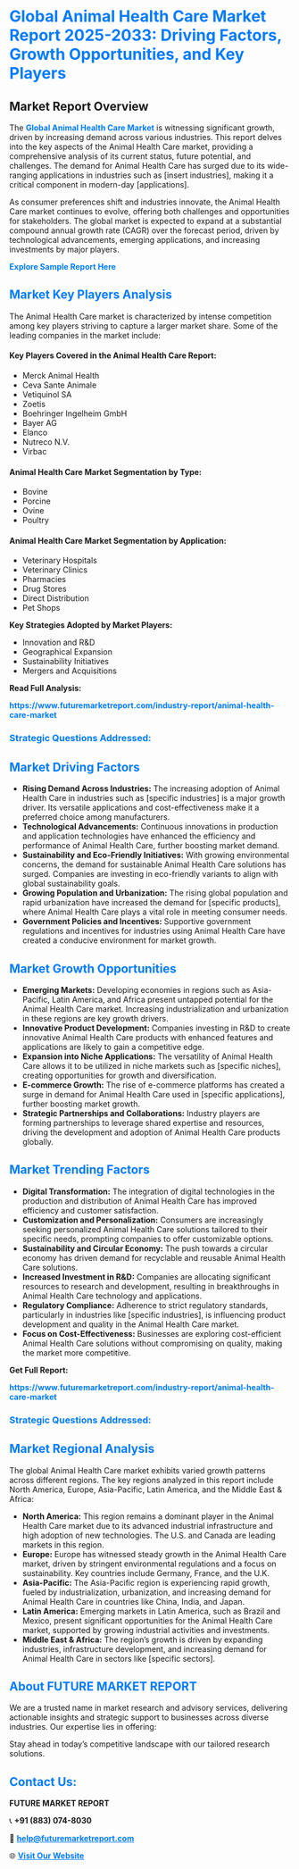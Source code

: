 <h1 style="color: #007BFF;">Global Animal Health Care Market Report 2025-2033: Driving Factors, Growth Opportunities, and Key Players</h1>

<section id="overview">
<h2>Market Report Overview</h2>
<p>The <a href="https://www.futuremarketreport.com/industry-report/animal-health-care-market" style="color: #007BFF; text-decoration: none;"><strong>Global Animal Health Care Market</strong></a> is witnessing significant growth, driven by increasing demand across various industries. This report delves into the key aspects of the Animal Health Care market, providing a comprehensive analysis of its current status, future potential, and challenges. The demand for Animal Health Care has surged due to its wide-ranging applications in industries such as [insert industries], making it a critical component in modern-day [applications].</p>
<p>As consumer preferences shift and industries innovate, the Animal Health Care market continues to evolve, offering both challenges and opportunities for stakeholders. The global market is expected to expand at a substantial compound annual growth rate (CAGR) over the forecast period, driven by technological advancements, emerging applications, and increasing investments by major players.</p>
</section>

<section id="overview">
<p><a href="https://www.futuremarketreport.com/request-sample/reportId=49197" style="color: #007BFF; text-decoration: none;"><strong>Explore Sample Report Here</strong></a></p>
</section>

<section id="key-players">
<h2 style="color: #007BFF;">Market Key Players Analysis</h2>
<p>The Animal Health Care market is characterized by intense competition among key players striving to capture a larger market share. Some of the leading companies in the market include:</p>
<h4>Key Players Covered in the Animal Health Care Report:</h4>
<ul><li>Merck Animal Health</li><li>Ceva Sante Animale</li><li>Vetiquinol SA</li><li>Zoetis</li><li>Boehringer Ingelheim GmbH</li><li>Bayer AG</li><li>Elanco</li><li>Nutreco N.V.</li><li>Virbac</li></ul>
<h4>Animal Health Care Market Segmentation by Type:</h4>
<ul><li>Bovine</li><li>Porcine</li><li>Ovine</li><li>Poultry</li></ul>

<h4>Animal Health Care Market Segmentation by Application:</h4>
<ul><li>Veterinary Hospitals</li><li>Veterinary Clinics</li><li>Pharmacies</li><li>Drug Stores</li><li>Direct Distribution</li><li>Pet Shops</li></ul>
<p><strong>Key Strategies Adopted by Market Players:</strong></p>
<ul>
<li>Innovation and R&D</li>
<li>Geographical Expansion</li>
<li>Sustainability Initiatives</li>
<li>Mergers and Acquisitions</li>
</ul>
</section>

<section>
<p><strong>Read Full Analysis: </strong></p><a href="https://www.futuremarketreport.com/industry-report/animal-health-care-market" style="color: #007BFF; text-decoration: none;"><strong>https://www.futuremarketreport.com/industry-report/animal-health-care-market</strong></a>
<h3 style="color: #007BFF;">Strategic Questions Addressed:</h3>
</section>

<section id="driving-factors">
<h2 style="color: #007BFF;">Market Driving Factors</h2>
<ul>
<li><strong>Rising Demand Across Industries:</strong> The increasing adoption of Animal Health Care in industries such as [specific industries] is a major growth driver. Its versatile applications and cost-effectiveness make it a preferred choice among manufacturers.</li>
<li><strong>Technological Advancements:</strong> Continuous innovations in production and application technologies have enhanced the efficiency and performance of Animal Health Care, further boosting market demand.</li>
<li><strong>Sustainability and Eco-Friendly Initiatives:</strong> With growing environmental concerns, the demand for sustainable Animal Health Care solutions has surged. Companies are investing in eco-friendly variants to align with global sustainability goals.</li>
<li><strong>Growing Population and Urbanization:</strong> The rising global population and rapid urbanization have increased the demand for [specific products], where Animal Health Care plays a vital role in meeting consumer needs.</li>
<li><strong>Government Policies and Incentives:</strong> Supportive government regulations and incentives for industries using Animal Health Care have created a conducive environment for market growth.</li>
</ul>
</section>

<section id="growth-opportunities">
<h2 style="color: #007BFF;">Market Growth Opportunities</h2>
<ul>
<li><strong>Emerging Markets:</strong> Developing economies in regions such as Asia-Pacific, Latin America, and Africa present untapped potential for the Animal Health Care market. Increasing industrialization and urbanization in these regions are key growth drivers.</li>
<li><strong>Innovative Product Development:</strong> Companies investing in R&D to create innovative Animal Health Care products with enhanced features and applications are likely to gain a competitive edge.</li>
<li><strong>Expansion into Niche Applications:</strong> The versatility of Animal Health Care allows it to be utilized in niche markets such as [specific niches], creating opportunities for growth and diversification.</li>
<li><strong>E-commerce Growth:</strong> The rise of e-commerce platforms has created a surge in demand for Animal Health Care used in [specific applications], further boosting market growth.</li>
<li><strong>Strategic Partnerships and Collaborations:</strong> Industry players are forming partnerships to leverage shared expertise and resources, driving the development and adoption of Animal Health Care products globally.</li>
</ul>
</section>

<section id="trending-factors">
<h2 style="color: #007BFF;">Market Trending Factors</h2>
<ul>
<li><strong>Digital Transformation:</strong> The integration of digital technologies in the production and distribution of Animal Health Care has improved efficiency and customer satisfaction.</li>
<li><strong>Customization and Personalization:</strong> Consumers are increasingly seeking personalized Animal Health Care solutions tailored to their specific needs, prompting companies to offer customizable options.</li>
<li><strong>Sustainability and Circular Economy:</strong> The push towards a circular economy has driven demand for recyclable and reusable Animal Health Care solutions.</li>
<li><strong>Increased Investment in R&D:</strong> Companies are allocating significant resources to research and development, resulting in breakthroughs in Animal Health Care technology and applications.</li>
<li><strong>Regulatory Compliance:</strong> Adherence to strict regulatory standards, particularly in industries like [specific industries], is influencing product development and quality in the Animal Health Care market.</li>
<li><strong>Focus on Cost-Effectiveness:</strong> Businesses are exploring cost-efficient Animal Health Care solutions without compromising on quality, making the market more competitive.</li>
</ul>
</section>

<section>
<p><strong>Get Full Report: </strong></p><a href="https://www.futuremarketreport.com/industry-report/animal-health-care-market" style="color: #007BFF; text-decoration: none;"><strong>https://www.futuremarketreport.com/industry-report/animal-health-care-market</strong></a>
<h3 style="color: #007BFF;">Strategic Questions Addressed:</h3>
</section>


<section id="regional-analysis">
<h2 style="color: #007BFF;">Market Regional Analysis</h2>
<p>The global Animal Health Care market exhibits varied growth patterns across different regions. The key regions analyzed in this report include North America, Europe, Asia-Pacific, Latin America, and the Middle East & Africa:</p>
<ul>
<li><strong>North America:</strong> This region remains a dominant player in the Animal Health Care market due to its advanced industrial infrastructure and high adoption of new technologies. The U.S. and Canada are leading markets in this region.</li>
<li><strong>Europe:</strong> Europe has witnessed steady growth in the Animal Health Care market, driven by stringent environmental regulations and a focus on sustainability. Key countries include Germany, France, and the U.K.</li>
<li><strong>Asia-Pacific:</strong> The Asia-Pacific region is experiencing rapid growth, fueled by industrialization, urbanization, and increasing demand for Animal Health Care in countries like China, India, and Japan.</li>
<li><strong>Latin America:</strong> Emerging markets in Latin America, such as Brazil and Mexico, present significant opportunities for the Animal Health Care market, supported by growing industrial activities and investments.</li>
<li><strong>Middle East & Africa:</strong> The region’s growth is driven by expanding industries, infrastructure development, and increasing demand for Animal Health Care in sectors like [specific sectors].</li>
</ul>
</section>

<footer>
<h2 style="color: #007BFF;">About FUTURE MARKET REPORT</h2>
<p>We are a trusted name in market research and advisory services, delivering actionable insights and strategic support to businesses across diverse industries. Our expertise lies in offering:</p>

<p>Stay ahead in today’s competitive landscape with our tailored research solutions.</p>

<h2 style="color: #007BFF;">Contact Us:</h2>
<p><strong>FUTURE MARKET REPORT</strong></p>
<p>📞 <strong>+91 (883) 074-8030</strong></p>
<p>📧 <strong><a href="mailto:help@futuremarketreport.com" style="color: #007BFF;">help@futuremarketreport.com</a></strong></p>
<p>🌐 <strong><a href="https://www.futuremarketreport.com/" style="color: #007BFF;">Visit Our Website</a></strong></p>
</footer>